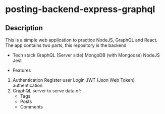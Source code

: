 # posting-backend-express-graphql
## Description
This is a simple web application to practice NodeJS, GraphQL and React. The app contains two parts, this repository is the backend
- Tech stack
  GraphQL (Server side)
  MongoDB (with Mongoose)
  NodeJS
  Jest
  
- Features
 1. Authentication
    Register user
    Login
    JWT (Json Web Token) authentication
 2. GraphQL server to serve data of:
     - Tags
     - Posts
     - Comments
